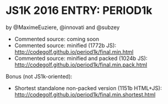 JS1K 2016 ENTRY: PERIOD1k
===

by @MaximeEuziere, @innovati and @subzey

- Commented source: coming soon
- Commented source: minified (1772b JS): http://codegolf.github.io/period1k/final.min.html
- Commented source: minified and packed (1024b JS): http://codegolf.github.io/period1k/final.min.pack.html

Bonus (not JS1k-oriented):

- Shortest standalone non-packed version (1151b HTML+JS): http://codegolf.github.io/period1k/final.min.shortest.html